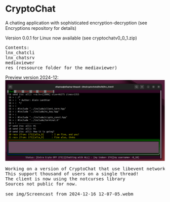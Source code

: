 # CryptoChat
A chating application with sophisticated encryption-decryption
(see Encryptions repository for details)

Version 0.0.1 for Linux now available (see cryptochatv0_0_1.zip)
<pre>
Contents:
lnx_chatcli
lnx_chatsrv
mediaviewer
res (ressource folder for the mediaviewer)
</pre>

Preview version 2024-12:
![Alt text](/img/chat.png?raw=true "Preview")


<pre>
Working on a version of CryptoChat that use libevent networking.
This support thousand of users on a single thread!
The client is now using the notcurses library
Sources not public for now.

see img/Screencast from 2024-12-16 12-07-05.webm
</pre>
